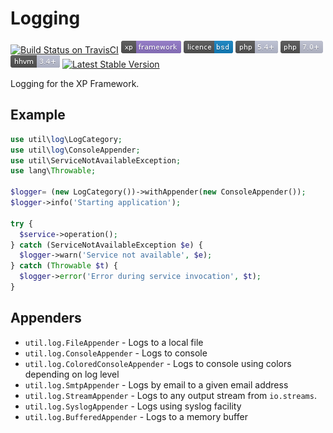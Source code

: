 Logging
=======

[![Build Status on TravisCI](https://secure.travis-ci.org/xp-framework/logging.svg)](http://travis-ci.org/xp-framework/logging)
[![XP Framework Module](https://raw.githubusercontent.com/xp-framework/web/master/static/xp-framework-badge.png)](https://github.com/xp-framework/core)
[![BSD Licence](https://raw.githubusercontent.com/xp-framework/web/master/static/licence-bsd.png)](https://github.com/xp-framework/core/blob/master/LICENCE.md)
[![Required PHP 5.4+](https://raw.githubusercontent.com/xp-framework/web/master/static/php-5_4plus.png)](http://php.net/)
[![Supports PHP 7.0+](https://raw.githubusercontent.com/xp-framework/web/master/static/php-7_0plus.png)](http://php.net/)
[![Supports HHVM 3.4+](https://raw.githubusercontent.com/xp-framework/web/master/static/hhvm-3_4plus.png)](http://hhvm.com/)
[![Latest Stable Version](https://poser.pugx.org/xp-framework/logging/version.png)](https://packagist.org/packages/xp-framework/logging)

Logging for the XP Framework.

Example
-------

```php
use util\log\LogCategory;
use util\log\ConsoleAppender;
use util\ServiceNotAvailableException;
use lang\Throwable;

$logger= (new LogCategory())->withAppender(new ConsoleAppender());
$logger->info('Starting application');

try {
  $service->operation();
} catch (ServiceNotAvailableException $e) {
  $logger->warn('Service not available', $e);
} catch (Throwable $t) {
  $logger->error('Error during service invocation', $t);
}
```

Appenders
---------

* `util.log.FileAppender` - Logs to a local file
* `util.log.ConsoleAppender` - Logs to console
* `util.log.ColoredConsoleAppender` - Logs to console using colors depending on log level
* `util.log.SmtpAppender` - Logs by email to a given email address
* `util.log.StreamAppender` - Logs to any output stream from `io.streams`.
* `util.log.SyslogAppender` - Logs using syslog facility
* `util.log.BufferedAppender` - Logs to a memory buffer